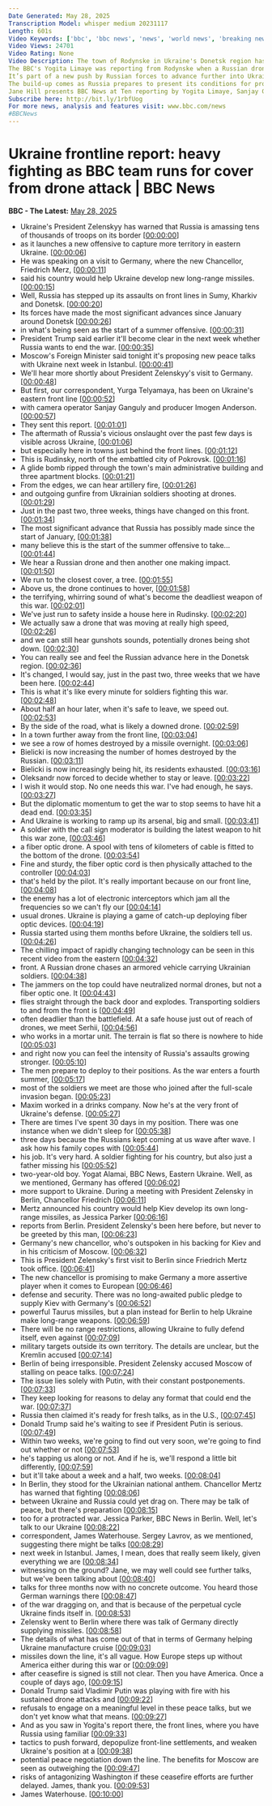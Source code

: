 ```yaml
---
Date Generated: May 28, 2025
Transcription Model: whisper medium 20231117
Length: 601s
Video Keywords: ['bbc', 'bbc news', 'news', 'world news', 'breaking news', 'us news', 'world', 'america', 'usa', 'usa news', 'india news', 'Ukraine', 'fighting', 'war', 'drone', 'attack', 'advance', 'BBC', 'cover', 'frontline', 'Sumy', 'Limaye', 'Zelensky', 'Moscow', 'Putin', 'forces', 'troops', 'invasion', 'offensive', 'summer', 'artillery', 'risk', 'threat', 'danger', 'dead', 'killed', 'injured', 'ceasefire', 'talks', 'Russia', 'Donetsk', 'Kyiv', 'Trump', 'US', 'United', 'States', 'deadlock', 'deaths', 'wounded', 'soldiers', 'journalist', 'team', 'run', 'flee', 'civilians']
Video Views: 24701
Video Rating: None
Video Description: The town of Rodynske in Ukraine's Donetsk region has been the scene of intense Russian drone attacks and is on the frontline of the war.
The BBC's Yogita Limaye was reporting from Rodynske when a Russian drone struck nearby, forcing the journalist and her crew to run for  cover.
It’s part of a new push by Russian forces to advance further into Ukraine.   President Zelensky says Russia has massed more than 50,000 troops, including some of its best forces, near Ukraine's northeastern Sumy region, in preparation for a large-scale summer offensive
The build-up comes as Russia prepares to present its conditions for proceeding with ceasefire talks. 
Jane Hill presents BBC News at Ten reporting by Yogita Limaye, Sanjay Ganguly, Imogen Anderson, Jessica Parker and James Waterhouse.
Subscribe here: http://bit.ly/1rbfUog
For more news, analysis and features visit: www.bbc.com/news 
#BBCNews
---
```


# Ukraine frontline report:  heavy fighting as BBC team runs for cover from drone attack | BBC News
**BBC - The Latest:** [May 28, 2025](https://www.youtube.com/watch?v=qYUnASBSX8c)
*  Ukraine's President Zelenskyy has warned that Russia is amassing tens of thousands of troops on its border [[00:00:00](https://www.youtube.com/watch?v=qYUnASBSX8c&t=0.0s)]
*  as it launches a new offensive to capture more territory in eastern Ukraine. [[00:00:06](https://www.youtube.com/watch?v=qYUnASBSX8c&t=6.24s)]
*  He was speaking on a visit to Germany, where the new Chancellor, Friedrich Merz, [[00:00:11](https://www.youtube.com/watch?v=qYUnASBSX8c&t=11.040000000000001s)]
*  said his country would help Ukraine develop new long-range missiles. [[00:00:15](https://www.youtube.com/watch?v=qYUnASBSX8c&t=15.280000000000001s)]
*  Well, Russia has stepped up its assaults on front lines in Sumy, Kharkiv and Donetsk. [[00:00:20](https://www.youtube.com/watch?v=qYUnASBSX8c&t=20.16s)]
*  Its forces have made the most significant advances since January around Donetsk [[00:00:26](https://www.youtube.com/watch?v=qYUnASBSX8c&t=26.48s)]
*  in what's being seen as the start of a summer offensive. [[00:00:31](https://www.youtube.com/watch?v=qYUnASBSX8c&t=31.04s)]
*  President Trump said earlier it'll become clear in the next week whether Russia wants to end the war. [[00:00:35](https://www.youtube.com/watch?v=qYUnASBSX8c&t=35.52s)]
*  Moscow's Foreign Minister said tonight it's proposing new peace talks with Ukraine next week in Istanbul. [[00:00:41](https://www.youtube.com/watch?v=qYUnASBSX8c&t=41.76s)]
*  We'll hear more shortly about President Zelenskyy's visit to Germany. [[00:00:48](https://www.youtube.com/watch?v=qYUnASBSX8c&t=48.24s)]
*  But first, our correspondent, Yurga Telyamaya, has been on Ukraine's eastern front line [[00:00:52](https://www.youtube.com/watch?v=qYUnASBSX8c&t=52.0s)]
*  with camera operator Sanjay Ganguly and producer Imogen Anderson. [[00:00:57](https://www.youtube.com/watch?v=qYUnASBSX8c&t=57.28s)]
*  They sent this report. [[00:01:01](https://www.youtube.com/watch?v=qYUnASBSX8c&t=61.76s)]
*  The aftermath of Russia's vicious onslaught over the past few days is visible across Ukraine, [[00:01:06](https://www.youtube.com/watch?v=qYUnASBSX8c&t=66.56s)]
*  but especially here in towns just behind the front lines. [[00:01:12](https://www.youtube.com/watch?v=qYUnASBSX8c&t=72.48s)]
*  This is Rudinsky, north of the embattled city of Pokrovsk. [[00:01:16](https://www.youtube.com/watch?v=qYUnASBSX8c&t=76.88s)]
*  A glide bomb ripped through the town's main administrative building and three apartment blocks. [[00:01:21](https://www.youtube.com/watch?v=qYUnASBSX8c&t=81.19999999999999s)]
*  From the edges, we can hear artillery fire, [[00:01:26](https://www.youtube.com/watch?v=qYUnASBSX8c&t=86.72s)]
*  and outgoing gunfire from Ukrainian soldiers shooting at drones. [[00:01:29](https://www.youtube.com/watch?v=qYUnASBSX8c&t=89.52s)]
*  Just in the past two, three weeks, things have changed on this front. [[00:01:34](https://www.youtube.com/watch?v=qYUnASBSX8c&t=94.39999999999999s)]
*  The most significant advance that Russia has possibly made since the start of January, [[00:01:38](https://www.youtube.com/watch?v=qYUnASBSX8c&t=98.47999999999999s)]
*  many believe this is the start of the summer offensive to take... [[00:01:44](https://www.youtube.com/watch?v=qYUnASBSX8c&t=104.32s)]
*  We hear a Russian drone and then another one making impact. [[00:01:50](https://www.youtube.com/watch?v=qYUnASBSX8c&t=110.63999999999999s)]
*  We run to the closest cover, a tree. [[00:01:55](https://www.youtube.com/watch?v=qYUnASBSX8c&t=115.6s)]
*  Above us, the drone continues to hover, [[00:01:58](https://www.youtube.com/watch?v=qYUnASBSX8c&t=118.96s)]
*  the terrifying, whirring sound of what's become the deadliest weapon of this war. [[00:02:01](https://www.youtube.com/watch?v=qYUnASBSX8c&t=121.91999999999999s)]
*  We've just run to safety inside a house here in Rudinsky. [[00:02:20](https://www.youtube.com/watch?v=qYUnASBSX8c&t=140.95999999999998s)]
*  We actually saw a drone that was moving at really high speed, [[00:02:26](https://www.youtube.com/watch?v=qYUnASBSX8c&t=146.72s)]
*  and we can still hear gunshots sounds, potentially drones being shot down. [[00:02:30](https://www.youtube.com/watch?v=qYUnASBSX8c&t=150.56s)]
*  You can really see and feel the Russian advance here in the Donetsk region. [[00:02:36](https://www.youtube.com/watch?v=qYUnASBSX8c&t=156.95999999999998s)]
*  It's changed, I would say, just in the past two, three weeks that we have been here. [[00:02:44](https://www.youtube.com/watch?v=qYUnASBSX8c&t=164.0s)]
*  This is what it's like every minute for soldiers fighting this war. [[00:02:48](https://www.youtube.com/watch?v=qYUnASBSX8c&t=168.48s)]
*  About half an hour later, when it's safe to leave, we speed out. [[00:02:53](https://www.youtube.com/watch?v=qYUnASBSX8c&t=173.92s)]
*  By the side of the road, what is likely a downed drone. [[00:02:59](https://www.youtube.com/watch?v=qYUnASBSX8c&t=179.2s)]
*  In a town further away from the front line, [[00:03:04](https://www.youtube.com/watch?v=qYUnASBSX8c&t=184.32s)]
*  we see a row of homes destroyed by a missile overnight. [[00:03:06](https://www.youtube.com/watch?v=qYUnASBSX8c&t=186.64s)]
*  Bielicki is now increasing the number of homes destroyed by the Russian. [[00:03:11](https://www.youtube.com/watch?v=qYUnASBSX8c&t=191.76s)]
*  Bielicki is now increasingly being hit, its residents exhausted. [[00:03:16](https://www.youtube.com/watch?v=qYUnASBSX8c&t=196.72s)]
*  Oleksandr now forced to decide whether to stay or leave. [[00:03:22](https://www.youtube.com/watch?v=qYUnASBSX8c&t=202.24s)]
*  I wish it would stop. No one needs this war. I've had enough, he says. [[00:03:27](https://www.youtube.com/watch?v=qYUnASBSX8c&t=207.52s)]
*  But the diplomatic momentum to get the war to stop seems to have hit a dead end. [[00:03:35](https://www.youtube.com/watch?v=qYUnASBSX8c&t=215.84s)]
*  And Ukraine is working to ramp up its arsenal, big and small. [[00:03:41](https://www.youtube.com/watch?v=qYUnASBSX8c&t=221.36s)]
*  A soldier with the call sign moderator is building the latest weapon to hit this war zone, [[00:03:46](https://www.youtube.com/watch?v=qYUnASBSX8c&t=226.08s)]
*  a fiber optic drone. A spool with tens of kilometers of cable is fitted to the bottom of the drone. [[00:03:54](https://www.youtube.com/watch?v=qYUnASBSX8c&t=234.64000000000001s)]
*  Fine and sturdy, the fiber optic cord is then physically attached to the controller [[00:04:03](https://www.youtube.com/watch?v=qYUnASBSX8c&t=243.36s)]
*  that's held by the pilot. It's really important because on our front line, [[00:04:08](https://www.youtube.com/watch?v=qYUnASBSX8c&t=248.24s)]
*  the enemy has a lot of electronic interceptors which jam all the frequencies so we can't fly our [[00:04:14](https://www.youtube.com/watch?v=qYUnASBSX8c&t=254.8s)]
*  usual drones. Ukraine is playing a game of catch-up deploying fiber optic devices. [[00:04:19](https://www.youtube.com/watch?v=qYUnASBSX8c&t=259.84000000000003s)]
*  Russia started using them months before Ukraine, the soldiers tell us. [[00:04:26](https://www.youtube.com/watch?v=qYUnASBSX8c&t=266.88s)]
*  The chilling impact of rapidly changing technology can be seen in this recent video from the eastern [[00:04:32](https://www.youtube.com/watch?v=qYUnASBSX8c&t=272.08000000000004s)]
*  front. A Russian drone chases an armored vehicle carrying Ukrainian soldiers. [[00:04:38](https://www.youtube.com/watch?v=qYUnASBSX8c&t=278.24s)]
*  The jammers on the top could have neutralized normal drones, but not a fiber optic one. It [[00:04:43](https://www.youtube.com/watch?v=qYUnASBSX8c&t=283.84000000000003s)]
*  flies straight through the back door and explodes. Transporting soldiers to and from the front is [[00:04:49](https://www.youtube.com/watch?v=qYUnASBSX8c&t=289.84000000000003s)]
*  often deadlier than the battlefield. At a safe house just out of reach of drones, we meet Serhii, [[00:04:56](https://www.youtube.com/watch?v=qYUnASBSX8c&t=296.08000000000004s)]
*  who works in a mortar unit. The terrain is flat so there is nowhere to hide [[00:05:03](https://www.youtube.com/watch?v=qYUnASBSX8c&t=303.2s)]
*  and right now you can feel the intensity of Russia's assaults growing stronger. [[00:05:10](https://www.youtube.com/watch?v=qYUnASBSX8c&t=310.24s)]
*  The men prepare to deploy to their positions. As the war enters a fourth summer, [[00:05:17](https://www.youtube.com/watch?v=qYUnASBSX8c&t=317.84s)]
*  most of the soldiers we meet are those who joined after the full-scale invasion began. [[00:05:23](https://www.youtube.com/watch?v=qYUnASBSX8c&t=323.12s)]
*  Maxim worked in a drinks company. Now he's at the very front of Ukraine's defense. [[00:05:27](https://www.youtube.com/watch?v=qYUnASBSX8c&t=327.52000000000004s)]
*  There are times I've spent 30 days in my position. There was one instance when we didn't sleep for [[00:05:38](https://www.youtube.com/watch?v=qYUnASBSX8c&t=338.8s)]
*  three days because the Russians kept coming at us wave after wave. I ask how his family copes with [[00:05:44](https://www.youtube.com/watch?v=qYUnASBSX8c&t=344.64s)]
*  his job. It's very hard. A soldier fighting for his country, but also just a father missing his [[00:05:52](https://www.youtube.com/watch?v=qYUnASBSX8c&t=352.64s)]
*  two-year-old boy. Yogat Alamai, BBC News, Eastern Ukraine. Well, as we mentioned, Germany has offered [[00:06:02](https://www.youtube.com/watch?v=qYUnASBSX8c&t=362.24s)]
*  more support to Ukraine. During a meeting with President Zelensky in Berlin, Chancellor Friedrich [[00:06:11](https://www.youtube.com/watch?v=qYUnASBSX8c&t=371.68s)]
*  Mertz announced his country would help Kiev develop its own long-range missiles, as Jessica Parker [[00:06:16](https://www.youtube.com/watch?v=qYUnASBSX8c&t=376.88s)]
*  reports from Berlin. President Zelensky's been here before, but never to be greeted by this man, [[00:06:23](https://www.youtube.com/watch?v=qYUnASBSX8c&t=383.28s)]
*  Germany's new chancellor, who's outspoken in his backing for Kiev and in his criticism of Moscow. [[00:06:32](https://www.youtube.com/watch?v=qYUnASBSX8c&t=392.24s)]
*  This is President Zelensky's first visit to Berlin since Friedrich Mertz took office. [[00:06:41](https://www.youtube.com/watch?v=qYUnASBSX8c&t=401.28s)]
*  The new chancellor is promising to make Germany a more assertive player when it comes to European [[00:06:46](https://www.youtube.com/watch?v=qYUnASBSX8c&t=406.56s)]
*  defense and security. There was no long-awaited public pledge to supply Kiev with Germany's [[00:06:52](https://www.youtube.com/watch?v=qYUnASBSX8c&t=412.0s)]
*  powerful Taurus missiles, but a plan instead for Berlin to help Ukraine make long-range weapons. [[00:06:59](https://www.youtube.com/watch?v=qYUnASBSX8c&t=419.68s)]
*  There will be no range restrictions, allowing Ukraine to fully defend itself, even against [[00:07:09](https://www.youtube.com/watch?v=qYUnASBSX8c&t=429.2s)]
*  military targets outside its own territory. The details are unclear, but the Kremlin accused [[00:07:14](https://www.youtube.com/watch?v=qYUnASBSX8c&t=434.88s)]
*  Berlin of being irresponsible. President Zelensky accused Moscow of stalling on peace talks. [[00:07:24](https://www.youtube.com/watch?v=qYUnASBSX8c&t=444.32s)]
*  The issue lies solely with Putin, with their constant postponements. [[00:07:33](https://www.youtube.com/watch?v=qYUnASBSX8c&t=453.84s)]
*  They keep looking for reasons to delay any format that could end the war. [[00:07:37](https://www.youtube.com/watch?v=qYUnASBSX8c&t=457.52s)]
*  Russia then claimed it's ready for fresh talks, as in the U.S., [[00:07:45](https://www.youtube.com/watch?v=qYUnASBSX8c&t=465.2s)]
*  Donald Trump said he's waiting to see if President Putin is serious. [[00:07:49](https://www.youtube.com/watch?v=qYUnASBSX8c&t=469.28s)]
*  Within two weeks, we're going to find out very soon, we're going to find out whether or not [[00:07:53](https://www.youtube.com/watch?v=qYUnASBSX8c&t=473.84s)]
*  he's tapping us along or not. And if he is, we'll respond a little bit differently, [[00:07:59](https://www.youtube.com/watch?v=qYUnASBSX8c&t=479.6s)]
*  but it'll take about a week and a half, two weeks. [[00:08:04](https://www.youtube.com/watch?v=qYUnASBSX8c&t=484.4s)]
*  In Berlin, they stood for the Ukrainian national anthem. Chancellor Mertz has warned that fighting [[00:08:06](https://www.youtube.com/watch?v=qYUnASBSX8c&t=486.32s)]
*  between Ukraine and Russia could yet drag on. There may be talk of peace, but there's preparation [[00:08:15](https://www.youtube.com/watch?v=qYUnASBSX8c&t=495.76s)]
*  too for a protracted war. Jessica Parker, BBC News in Berlin. Well, let's talk to our Ukraine [[00:08:22](https://www.youtube.com/watch?v=qYUnASBSX8c&t=502.4s)]
*  correspondent, James Waterhouse. Sergey Lavrov, as we mentioned, suggesting there might be talks [[00:08:29](https://www.youtube.com/watch?v=qYUnASBSX8c&t=509.84s)]
*  next week in Istanbul. James, I mean, does that really seem likely, given everything we are [[00:08:34](https://www.youtube.com/watch?v=qYUnASBSX8c&t=514.72s)]
*  witnessing on the ground? Jane, we may well could see further talks, but we've been talking about [[00:08:40](https://www.youtube.com/watch?v=qYUnASBSX8c&t=520.0s)]
*  talks for three months now with no concrete outcome. You heard those German warnings there [[00:08:47](https://www.youtube.com/watch?v=qYUnASBSX8c&t=527.9200000000001s)]
*  of the war dragging on, and that is because of the perpetual cycle Ukraine finds itself in. [[00:08:53](https://www.youtube.com/watch?v=qYUnASBSX8c&t=533.28s)]
*  Zelensky went to Berlin where there was talk of Germany directly supplying missiles. [[00:08:58](https://www.youtube.com/watch?v=qYUnASBSX8c&t=538.96s)]
*  The details of what has come out of that in terms of Germany helping Ukraine manufacture cruise [[00:09:03](https://www.youtube.com/watch?v=qYUnASBSX8c&t=543.92s)]
*  missiles down the line, it's all vague. How Europe steps up without America either during this war or [[00:09:09](https://www.youtube.com/watch?v=qYUnASBSX8c&t=549.1999999999999s)]
*  after ceasefire is signed is still not clear. Then you have America. Once a couple of days ago, [[00:09:15](https://www.youtube.com/watch?v=qYUnASBSX8c&t=555.52s)]
*  Donald Trump said Vladimir Putin was playing with fire with his sustained drone attacks and [[00:09:22](https://www.youtube.com/watch?v=qYUnASBSX8c&t=562.56s)]
*  refusals to engage on a meaningful level in these peace talks, but we don't yet know what that means. [[00:09:27](https://www.youtube.com/watch?v=qYUnASBSX8c&t=567.12s)]
*  And as you saw in Yogita's report there, the front lines, where you have Russia using familiar [[00:09:33](https://www.youtube.com/watch?v=qYUnASBSX8c&t=573.12s)]
*  tactics to push forward, depopulize front-line settlements, and weaken Ukraine's position at a [[00:09:38](https://www.youtube.com/watch?v=qYUnASBSX8c&t=578.64s)]
*  potential peace negotiation down the line. The benefits for Moscow are seen as outweighing the [[00:09:47](https://www.youtube.com/watch?v=qYUnASBSX8c&t=587.12s)]
*  risks of antagonizing Washington if these ceasefire efforts are further delayed. James, thank you. [[00:09:53](https://www.youtube.com/watch?v=qYUnASBSX8c&t=593.92s)]
*  James Waterhouse. [[00:10:00](https://www.youtube.com/watch?v=qYUnASBSX8c&t=600.16s)]
